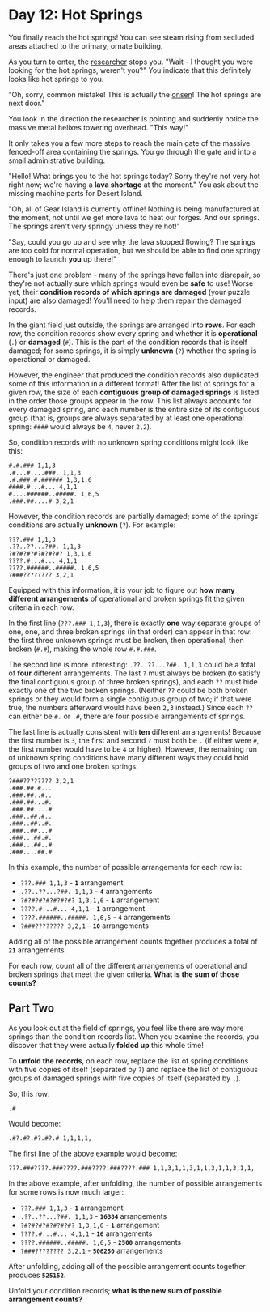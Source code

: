 # Day 12: Hot Springs

You finally reach the hot springs! You can see steam rising from secluded areas
attached to the primary, ornate building.

As you turn to enter, the [researcher](11) stops you. "Wait - I thought you were
looking for the hot springs, weren't you?" You indicate that this definitely
looks like hot springs to you.

"Oh, sorry, common mistake! This is actually the
[onsen](https://en.wikipedia.org/wiki/Onsen)! The hot springs are next door."

You look in the direction the researcher is pointing and suddenly notice the
massive metal helixes towering overhead. "This way!"

It only takes you a few more steps to reach the main gate of the massive
fenced-off area containing the springs. You go through the gate and into a small
administrative building.

"Hello! What brings you to the hot springs today? Sorry they're not very hot
right now; we're having a **lava shortage** at the moment." You ask about the
missing machine parts for Desert Island.

"Oh, all of Gear Island is currently offline! Nothing is being manufactured at
the moment, not until we get more lava to heat our forges. And our springs. The
springs aren't very springy unless they're hot!"

"Say, could you go up and see why the lava stopped flowing? The springs are too
cold for normal operation, but we should be able to find one springy enough to
launch **you** up there!"

There's just one problem - many of the springs have fallen into disrepair, so
they're not actually sure which springs would even be **safe** to use! Worse
yet, their **condition records of which springs are damaged** (your puzzle
input) are also damaged! You'll need to help them repair the damaged records.

In the giant field just outside, the springs are arranged into **rows**. For
each row, the condition records show every spring and whether it is
**operational** (`.`) or **damaged** (`#`). This is the part of the condition
records that is itself damaged; for some springs, it is simply **unknown** (`?`)
whether the spring is operational or damaged.

However, the engineer that produced the condition records also duplicated some
of this information in a different format! After the list of springs for a given
row, the size of each **contiguous group of damaged springs** is listed in the
order those groups appear in the row. This list always accounts for every
damaged spring, and each number is the entire size of its contiguous group (that
is, groups are always separated by at least one operational spring: `####` would
always be `4`, never `2,2`).

So, condition records with no unknown spring conditions might look like this:

```
#.#.### 1,1,3
.#...#....###. 1,1,3
.#.###.#.###### 1,3,1,6
####.#...#... 4,1,1
#....######..#####. 1,6,5
.###.##....# 3,2,1
```

However, the condition records are partially damaged; some of the springs'
conditions are actually **unknown** (`?`). For example:

```
???.### 1,1,3
.??..??...?##. 1,1,3
?#?#?#?#?#?#?#? 1,3,1,6
????.#...#... 4,1,1
????.######..#####. 1,6,5
?###???????? 3,2,1
```

Equipped with this information, it is your job to figure out **how many
different arrangements** of operational and broken springs fit the given
criteria in each row.

In the first line (`???.### 1,1,3`), there is exactly **one** way separate
groups of one, one, and three broken springs (in that order) can appear in that
row: the first three unknown springs must be broken, then operational, then
broken (`#.#`), making the whole row `#.#.###`.

The second line is more interesting: `.??..??...?##. 1,1,3` could be a total of
**four** different arrangements. The last `?` must always be broken (to satisfy
the final contiguous group of three broken springs), and each `??` must hide
exactly one of the two broken springs. (Neither `??` could be both broken
springs or they would form a single contiguous group of two; if that were true,
the numbers afterward would have been `2,3` instead.) Since each `??` can either
be `#.` or `.#`, there are four possible arrangements of springs.

The last line is actually consistent with **ten** different arrangements!
Because the first number is `3`, the first and second `?` must both be `.` (if
either were `#`, the first number would have to be `4` or higher). However, the
remaining run of unknown spring conditions have many different ways they could
hold groups of two and one broken springs:

```
?###???????? 3,2,1
.###.##.#...
.###.##..#..
.###.##...#.
.###.##....#
.###..##.#..
.###..##..#.
.###..##...#
.###...##.#.
.###...##..#
.###....##.#
```

In this example, the number of possible arrangements for each row is:

- `???.### 1,1,3` - **`1`** arrangement
- `.??..??...?##. 1,1,3` - **`4`** arrangements
- `?#?#?#?#?#?#?#? 1,3,1,6` - **`1`** arrangement
- `????.#...#... 4,1,1` - **`1`** arrangement
- `????.######..#####. 1,6,5` - **`4`** arrangements
- `?###???????? 3,2,1` - **`10`** arrangements

Adding all of the possible arrangement counts together produces a total of
**`21`** arrangements.

For each row, count all of the different arrangements of operational and broken
springs that meet the given criteria. **What is the sum of those counts?**

## Part Two

As you look out at the field of springs, you feel like there are way more
springs than the condition records list. When you examine the records, you
discover that they were actually **folded up** this whole time!

To **unfold the records**, on each row, replace the list of spring conditions
with five copies of itself (separated by `?`) and replace the list of contiguous
groups of damaged springs with five copies of itself (separated by `,`).

So, this row:

```
.#
```

Would become:

```
.#?.#?.#?.#?.# 1,1,1,1,
```

The first line of the above example would become:

```
???.###????.###????.###????.###????.### 1,1,3,1,1,3,1,1,3,1,1,3,1,1,
```

In the above example, after unfolding, the number of possible arrangements for
some rows is now much larger:

- `???.### 1,1,3` - **`1`** arrangement
- `.??..??...?##. 1,1,3` - **`16384`** arrangements
- `?#?#?#?#?#?#?#? 1,3,1,6` - **`1`** arrangement
- `????.#...#... 4,1,1` - **`16`** arrangements
- `????.######..#####. 1,6,5` - **`2500`** arrangements
- `?###???????? 3,2,1` - **`506250`** arrangements

After unfolding, adding all of the possible arrangement counts together produces
**`525152`**.

Unfold your condition records; **what is the new sum of possible arrangement
counts?**
